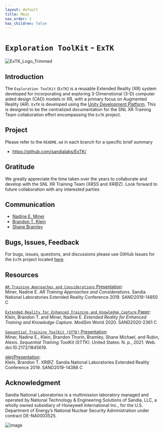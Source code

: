 ```yaml
---
layout: default
title: Main
nav_order: 1
has_children: false
---
```


# `Exploration ToolKit` - `ExTK`
![ExTK_Logo_Trimmed](https://user-images.githubusercontent.com/64920723/169656171-dfe16fe2-3718-4d4c-8d08-bfc1333f0e95.png)


## Introduction
The `Exploration ToolKit` (`ExTK`) is a reusable Extended Reality (XR) system developed for incorporating and exploring 3-Dimenstional (3-D) computer aided design (CAD) models in XR, with a primary focus on Augmented Reality (AR).  `ExTK` is developed using the [Unity Development Platform](https://unity.com/).  This is designed to be the centralized documentation for the SNL XR Training Team collaboration effort encompassing the `ExTK` project.


## Project
Please refer to the `README.md` in each branch for a specific brief summary
  - https://github.com/sandialabs/ExTK/


## Gratitude
We greatly appreciate the time taken over the years to collaborate and develop with the SNL XR Training Team (XRSS and XR@Z). Look forward to future collaboration with any interested parties


## Communication
  - [Nadine E. Miner](mailto:neminer@sandia.gov)
  - [Brandon T. Klein](mailto:btklein@sandia.gov)
  - [Shane Bramley](mailto:smbraml@sandia.gov)


## Bugs, Issues, Feedback
For bugs, issues, questions, and discussions please use GitHub Issues for the `ExTK` project located [here](https://github.com/sandialabs/ExTK/issues).


## Resources

[`AR Training Approaches and Considerations` Presentation](https://www.osti.gov/biblio/1643487): <br>
Miner, Nadine E. *AR Training Approaches and Considerations*. Sandia National Laboratories Extended Reality Conference 2019. SAND2019-14850 C

[`Extended Reality for Enhanced Training and Knowledge Capture` Paper](https://www.modsimworld.org/papers/2020/MODSIM_2020_paper_44_.pdf): <br>
Klein, Brandon T. and Miner, Nadine E. *Extended Reality for Enhanced Training and Knowledge Capture*. ModSim World 2020. SAND2020-2361 C

[`Sequential Training ToolKit (STTK)` Presentation](https://www.osti.gov/biblio/1845619-sequential-training-toolkit-sttk): <br>
Miner, Nadine E., Klein, Brandon Thorin, Bramley, Shane Michael, and Rubin, Alexis. *Sequential Training ToolKit (STTK)*. United States: N. p., 2021. Web. doi:10.2172/1845619.

[`XR@Z`Presentation](https://www.osti.gov/biblio/1643569-xr): <br>
Klein, Brandon T. *XR@Z*. Sandia National Laboratories Extended Reality Conference 2019. SAND2019-14388 C 


## Acknowledgment

Sandia National Laboratories is a multimission laboratory managed and operated by National Technology & Engineering Solutions of Sandia, LLC, a wholly owned subsidiary of Honeywell International Inc., for the U.S. Department of Energy’s National Nuclear Security Administration under contract DE-NA0003525.

![image](https://user-images.githubusercontent.com/64920723/169654799-c4953858-6aee-47ca-b74c-332af2ed6323.png)
